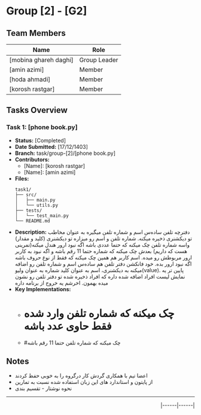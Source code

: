 # Group [2] - [G2]

## Team Members
| Name | Role |
|------|------|
| [mobina ghareh daghi] | Group Leader |
| [amin azimi] | Member |
| [hoda ahmadi] | Member |
| [korosh rastgar] | Member |

## Tasks Overview

### Task 1: [phone book.py]
- **Status:** [Completed]
- **Date Submitted:** [17/12/1403]
- **Branch:** task/group-[2]/[phone book.py]
- **Contributors:**
  - [Name]: [korosh rastgar]
  - [Name]: [amin azimi]
- **Files:**
  ```
  task1/
  ├── src/
  │   ├── main.py
  │   └── utils.py
  ├── tests/
  │   └── test_main.py
  └── README.md
  ```
- **Description:**
  دفترچه تلفن ساده‌س
اسم و شماره تلفن میگیره به عنوان مخاطب تو دیکشنری ذخیره میکنه.
شماره تلفن و اسم رو میزاره تو دیکشنری (کلید و مقدار)
واسه شماره تلفن چک میکنه که حتما عددی باشه اگه نبود ارور هندل میکنه(تمرینی هست که داریم)
بعدش چک میکنه که شماره حتما 11 رقم باشه و اگه نبود به کاربر ارور مربوطش رو میده.
اسم کاربر هم همین چک میکنه که فقط از نوع حروف باشه اگه نبود ارور بده.
خود فانکشن دفتر تلفن هم ساده‌س اسم و شماره تلفن رو اضافه میکنه به دیکشنری، اسم به عنوان کلید شماره به عنوان ولیو(value).
 پایین تر یه نمایش لیست افراد اضافه شده داره که افراد ذخیره شده تو دفتر تلفن رو نشون میده بهمون.
اخرشم یه خروج از برنامه داره
- **Key Implementations:**
  -  # چک میکنه که شماره تلفن وارد شده فقط حاوی عدد باشه
  - #چک میکنه که شماره تلفن حتما 11 رقم باشه




## Notes
- اعضا تیم با همکاری گردش کار درگروه را به خوبی حفظ کردند
- از پایتون و استاندارد های این زبان استفاده شده نسبت به تمارین
- نحوه نوشتار - تقسیم بندی 

---

<div dir="rtl">
|------|------|

</div>
